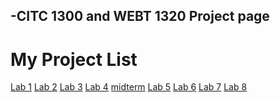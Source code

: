 ## -CITC 1300 and WEBT 1320 Project page

<h1>My Project List</h1>

<a href="lab1/index.html" target="_blank">Lab 1</a> 
<a href="lab2/index.html" target="_blank">Lab 2</a> 
<a href="lab3/index.html" target="_blank">Lab 3</a>
<a href="lab4/index.html" target="_blank">Lab 4</a>
<a href="Midterm/index.html" target="_blank">midterm</a>
<a href="lab5/index.html" target="_blank">Lab 5</a>
<a href="lab6/index.html" target="_blank">Lab 6</a>
<a href="lab7/index.html" target="_blank">Lab 7</a>
<a href="lab8/index.html" target="_blank">Lab 8</a>